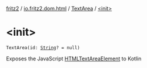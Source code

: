 [fritz2](../../index.md) / [io.fritz2.dom.html](../index.md) / [TextArea](index.md) / [&lt;init&gt;](./-init-.md)

# &lt;init&gt;

`TextArea(id: `[`String`](https://kotlinlang.org/api/latest/jvm/stdlib/kotlin/-string/index.html)`? = null)`

Exposes the JavaScript [HTMLTextAreaElement](https://developer.mozilla.org/en/docs/Web/API/HTMLTextAreaElement) to Kotlin

